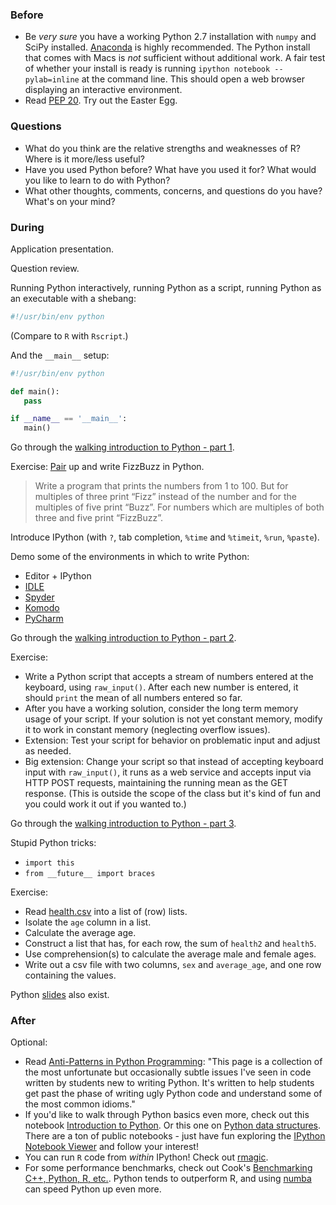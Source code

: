 ### Before

 * Be _very sure_ you have a working Python 2.7 installation with
   `numpy` and SciPy installed. [Anaconda][] is highly recommended.
   The Python install that comes with Macs is _not_ sufficient without
   additional work. A fair test of whether your install is ready is
   running `ipython notebook --pylab=inline` at the command line. This
   should open a web browser displaying an interactive environment.
 * Read [PEP 20][]. Try out the Easter Egg.

[Anaconda]: http://continuum.io/downloads
[PEP 20]: http://legacy.python.org/dev/peps/pep-0020/


### Questions

 * What do you think are the relative strengths and weaknesses of R?
   Where is it more/less useful?
 * Have you used Python before? What have you used it for? What would
   you like to learn to do with Python?
 * What other thoughts, comments, concerns, and questions do you have?
   What's on your mind?


### During

Application presentation.

Question review.


Running Python interactively, running Python as a script, running
Python as an executable with a shebang:

```python
#!/usr/bin/env python
```

(Compare to `R` with `Rscript`.)

And the `__main__` setup:

```python
#!/usr/bin/env python

def main():
   pass

if __name__ == '__main__':
   main()
```

Go through the [walking introduction to Python - part 1](walking_intro1.py).


Exercise: [Pair][] up and write FizzBuzz in Python.

[Pair]: http://en.wikipedia.org/wiki/Pair_programming

> Write a program that prints the numbers from 1 to 100. But for
  multiples of three print “Fizz” instead of the number and for the
  multiples of five print “Buzz”. For numbers which are multiples of
  both three and five print “FizzBuzz”.


Introduce IPython (with `?`, tab completion, `%time` and `%timeit`,
`%run`, `%paste`).

Demo some of the environments in which to write Python:

 * Editor + IPython
 * [IDLE][]
 * [Spyder][]
 * [Komodo][]
 * [PyCharm][]

[IDLE]: http://en.wikipedia.org/wiki/IDLE_(Python)
[Spyder]: https://code.google.com/p/spyderlib/
[Komodo]: http://komodoide.com/
[PyCharm]: http://www.jetbrains.com/pycharm/


Go through the [walking introduction to Python - part 2](walking_intro2.py).


Exercise:

 * Write a Python script that accepts a stream of numbers entered at
   the keyboard, using `raw_input()`. After each new number is
   entered, it should `print` the mean of all numbers entered so far.
 * After you have a working solution, consider the long term memory
   usage of your script. If your solution is not yet constant memory,
   modify it to work in constant memory (neglecting overflow issues).
 * Extension: Test your script for behavior on problematic input and
   adjust as needed.
 * Big extension: Change your script so that instead of accepting
   keyboard input with `raw_input()`, it runs as a web service and
   accepts input via HTTP POST requests, maintaining the running mean
   as the GET response. (This is outside the scope of the class but
   it's kind of fun and you could work it out if you wanted to.)


Go through the [walking introduction to Python - part 3](walking_intro3.py).


Stupid Python tricks:

 * `import this`
 * `from __future__ import braces`


Exercise:

 * Read [health.csv](health.csv) into a list of (row) lists.
 * Isolate the `age` column in a list.
 * Calculate the average age.
 * Construct a list that has, for each row, the sum of `health2` and
   `health5`.
 * Use comprehension(s) to calculate the average male and female ages.
 * Write out a csv file with two columns, `sex` and `average_age`, and
   one row containing the values.


Python [slides](slides.pdf) also exist.


### After

Optional:

 * Read [Anti-Patterns in Python Programming](http://lignos.org/py_antipatterns/): "This page is a collection of the most unfortunate but occasionally subtle issues I've seen in code written by students new to writing Python. It's written to help students get past the phase of writing ugly Python code and understand some of the most common idioms."
 * If you'd like to walk through Python basics even more, check out this notebook [Introduction to Python](http://nbviewer.ipython.org/urls/bitbucket.org/amjoconn/watpy-learning-to-code-with-python/raw/3441274a54c7ff6ff3e37285aafcbbd8cb4774f0/notebook/Learn%20to%20Code%20with%20Python.ipynb). Or this one on [Python data structures](http://nbviewer.ipython.org/github/profjsb/python-bootcamp/blob/master/DataFiles_and_Notebooks/02_AdvancedDataStructures/data_structures.ipynb). There are a ton of public notebooks - just have fun exploring the [IPython Notebook Viewer](http://nbviewer.ipython.org/) and follow your interest!
 * You can run `R` code from _within_ IPython! Check out [rmagic](http://ipython.org/ipython-doc/dev/config/extensions/rmagic.html).
 * For some performance benchmarks, check out Cook's [Benchmarking C++, Python, R, etc.](http://www.johndcook.com/blog/2014/06/20/benchmarking-c-python-r-etc/). Python tends to outperform R, and using [numba](http://numba.pydata.org/) can speed Python up even more.
